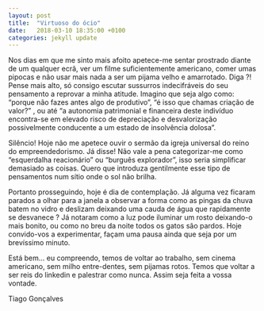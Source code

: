 ```yaml
---
layout: post
title:  "Virtuoso do ócio"
date:   2018-03-10 18:35:00 +0100
categories: jekyll update
---
```

Nos dias em que me sinto mais afoito apetece-me sentar prostrado diante de um qualquer ecrã, ver um filme suficientemente americano, comer umas pipocas e não usar mais nada a ser um pijama velho e amarrotado. Diga ?! Pense mais alto, só consigo escutar sussurros indecifráveis do seu pensamento  a reprovar a minha atitude. Imagino que seja algo como: “porque não fazes antes algo de produtivo”, “é isso que chamas criação de valor?” , ou até “a autonomia patrimonial e financeira deste indivíduo encontra-se em elevado risco de depreciação e desvalorização possivelmente conducente a um estado de insolvência dolosa”.


Silêncio! Hoje não me apetece ouvir o sermão da igreja universal do reino do empreendedorismo. Já disse! Não vale a pena categorizar-me como “esquerdalha reacionário” ou “burguês explorador”, isso seria simplificar demasiado as coisas. Quero que introduza gentilmente esse tipo de pensamentos num sítio onde o sol não brilha.


Portanto prosseguindo, hoje é dia de contemplação. Já alguma vez ficaram parados a olhar para a janela a observar a forma como as pingas da chuva batem no vidro e deslizam deixando uma cauda de água que rapidamente se desvanece ? Já notaram como a luz pode iluminar um rosto deixando-o mais bonito, ou como no breu da noite todos os gatos são pardos. Hoje convido-vos a experimentar, façam uma pausa ainda que seja por um brevíssimo minuto.


Está bem... eu compreendo, temos de voltar ao trabalho, sem cinema americano, sem milho entre-dentes, sem pijamas rotos. Temos que voltar a ser reis do linkedin e palestrar como nunca.
Assim seja feita a vossa vontade.

Tiago Gonçalves

[jekyll-docs]: http://jekyllrb.com/docs/home
[jekyll-gh]:   https://github.com/jekyll/jekyll
[jekyll-talk]: https://talk.jekyllrb.com/
